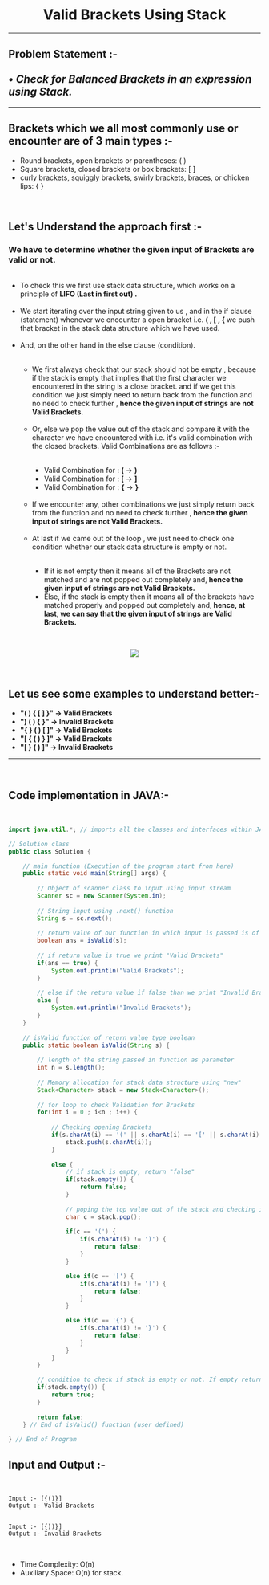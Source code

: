 <h1 align = "center"><strong>Valid Brackets Using Stack</strong></h1>
<hr>
<h2>Problem Statement :- <br><br><em><strong> • Check for Balanced Brackets in an expression using Stack.</strong></em></h2>
<hr>
<h2><strong>Brackets which we all most commonly use or encounter are of 3 main types :-</strong></h2>
<ul>
    <li>Round brackets, open brackets or parentheses: ( )</li>
    <li>Square brackets, closed brackets or box brackets: [ ]</li>
    <li>curly brackets, squiggly brackets, swirly brackets, braces, or chicken lips: { }</li>
</ul>
<br>
<h2><strong>Let's Understand the approach first :-</strong></h2>
<p>
<h3>We have to determine whether the given input of Brackets are valid or not.</h3>
<ul>
<br>
<li>To check this we first use stack data structure, which works on a principle of <strong>LIFO (Last in first out) .</strong></li><br>

<li>We start iterating over the input string given to us , and in the if clause (statement) whenever we encounter a open bracket i.e. <strong> ( , [ , { </strong> we push that bracket in the stack data structure which we have used.</li>
<br>

<li>And, on the other hand in the else clause (condition).</li>
<br>
<ul>
    <li>We first always check that our stack should not be empty , because if the stack is empty that implies that the first character we encountered in the string is a close bracket. and if we get this condition we just simply need to return back from the function and no need to check further ,<strong> hence the given input of strings are not Valid Brackets.</strong></li><br>
    <li>Or, else we pop the value out of the stack and compare it with the character we have encountered with i.e. it's valid combination with the closed brackets. Valid Combinations are as follows :-</li><br>
    <ul>
        <li>Valid Combination for : <strong>(</strong> -> <strong>)</strong></li>
        <li>Valid Combination for : <strong>[</strong> -> <strong>]</strong></li>
        <li>Valid Combination for : <strong>{</strong> -> <strong>}</strong></li>
    </ul>
    <br>
    <li>If we encounter any, other combinations we just simply return back from the function and no need to check further ,<strong> hence the given input of strings are not Valid Brackets.</strong></li><br>
    <li>At last if we came out of the loop , we just need to check one condition whether our stack data structure is empty or not.</li><br>
    <ul> 
        <li>If it is not empty then it means all of the Brackets are not matched and are not popped out completely and,<strong> hence the given input of strings are not Valid Brackets.</strong> </li>
        <li>Else, if the stack is empty then it means all of the brackets have matched properly and popped out completely and,<strong> hence, at last, we can say that the given input of strings are Valid Brackets.</strong> </li>
    </ul>

</ul>
</ul>
</p>
<br>

<p align="center">
  <img src="https://user-images.githubusercontent.com/85160299/134719168-bb84eb3a-8f6e-454e-b8a7-8f08da4bd298.png">
</p>

<br>
<h2><strong>Let us see some examples to understand better:-</strong></h2>
<ul>
    <li><strong>"( ) { [ ] }" -> Valid Brackets</strong></li>
    <li><strong>") ( ) { }" -> Invalid Brackets</strong></li>
    <li><strong>"{ } ( ) [ ]" -> Valid Brackets</strong></li>
    <li><strong>"[ { ( ) } ]" -> Valid Brackets</strong></li>
    <li><strong>"[ } ( ) ]" -> Invalid Brackets</strong></li>
</ul>
<hr>
<br>
<h2><strong>Code implementation in JAVA:-</strong></h2>
<br>

``` JAVA 
import java.util.*; // imports all the classes and interfaces within JAVA

// Solution class
public class Solution {

    // main function (Execution of the program start from here)
    public static void main(String[] args) { 
    
        // Object of scanner class to input using input stream
        Scanner sc = new Scanner(System.in);
        
        // String input using .next() function
        String s = sc.next();
        
        // return value of our function in which input is passed is of boolean type that is true or false
        boolean ans = isValid(s);
        
        // if return value is true we print "Valid Brackets"
        if(ans == true) {
            System.out.println("Valid Brackets");
        }
        
        // else if the return value if false than we print "Invalid Brackets"
        else {
            System.out.println("Invalid Brackets");
        }
    }
    
    // isValid function of return value type boolean
    public static boolean isValid(String s) {
    
        // length of the string passed in function as parameter
        int n = s.length();
        
        // Memory allocation for stack data structure using "new" 
        Stack<Character> stack = new Stack<Character>();
  
        // for loop to check Validation for Brackets
        for(int i = 0 ; i<n ; i++) {
        
            // Checking opening Brackets 
            if(s.charAt(i) == '(' || s.charAt(i) == '[' || s.charAt(i) == '{') {
                stack.push(s.charAt(i));
            }
            
            else {
                // if stack is empty, return "false"
                if(stack.empty()) {
                    return false;
                }
                
                // poping the top value out of the stack and checking if it is a valid Bracket combination
                char c = stack.pop();
                
                if(c == '(') {
                    if(s.charAt(i) != ')') {
                        return false;
                    }
                }

                else if(c == '[') {
                    if(s.charAt(i) != ']') {
                        return false;
                    }
                }

                else if(c == '{') {
                    if(s.charAt(i) != '}') {
                        return false;
                    }
                }
            }
        }

        // condition to check if stack is empty or not. If empty return "true" else return "false"
        if(stack.empty()) {
            return true;
        }
        
        return false;
    } // End of isValid() function (user defined)
    
} // End of Program
```

<h2><strong>Input and Output :-</strong></h2>
<br>

```
Input :- [{()}]
Output :- Valid Brackets


Input :- [{))}]
Output :- Invalid Brackets
```
<br>

<p>
    
- Time Complexity: O(n) 
- Auxiliary Space: O(n) for stack. 
 
</p>

